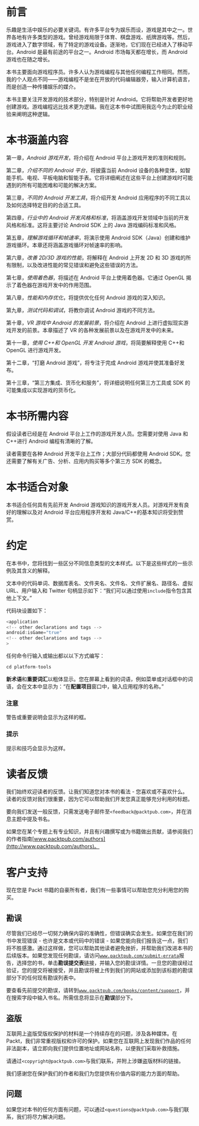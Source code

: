 # 前言

乐趣是生活中娱乐的必要关键词。有许多平台专为娱乐而设，游戏是其中之一。世界各地有许多类型的游戏。曾经游戏局限于体育、棋盘游戏、纸牌游戏等。然后，游戏进入了数字领域，有了特定的游戏设备。逐渐地，它们现在已经进入了移动平台。Android 是最有前途的平台之一。Android 市场每天都在增长，而 Android 游戏也在随之增长。

本书主要面向游戏程序员。许多人认为游戏编程与其他任何编程工作相同。然而，我的个人观点不同——游戏编程不是坐在开放的代码编辑器旁，输入计算机语言，而是创造一种传播娱乐的媒介。

本书主要关注开发游戏的技术部分，特别是针对 Android。它将帮助开发者更好地创建游戏。游戏编程远比技术更为逻辑。我在这本书中试图用我迄今为止的职业经验来阐明这种逻辑。

# 本书涵盖内容

第一章，*Android 游戏开发*，将介绍在 Android 平台上游戏开发的准则和规则。

第二章，*介绍不同的 Android 平台*，将披露当前 Android 设备的各种变体，如智能手机、电视、平板电脑和智能手表。它将详细阐述在这些平台上创建游戏时可能遇到的所有可能困难和可能的解决方案。

第三章，*不同的 Android 开发工具*，将介绍开发 Android 应用程序的不同工具以及如何选择特定目的的合适工具。

第四章，*行业中的 Android 开发风格和标准*，将涵盖游戏开发领域中当前的开发风格和标准。这将主要讨论 Android SDK 上的 Java 游戏编码标准和风格。

第五章，*理解游戏循环和帧速率*，将演示使用 Android SDK（Java）创建和维护游戏循环。本章还将涵盖游戏循环对帧速率的影响。

第六章，*改善 2D/3D 游戏的性能*，将解释在 Android 上开发 2D 和 3D 游戏的所有限制，以及改进性能的常见错误和避免这些错误的方法。

第七章，*使用着色器*，将描述在 Android 平台上使用着色器。它通过 OpenGL 揭示了着色器在游戏开发中的作用范围。

第八章，*性能和内存优化*，将提供优化任何 Android 游戏的深入知识。

第九章，*测试代码和调试*，将教你调试 Android 游戏的不同方法。

第十章，*VR 游戏中 Android 的发展前景*，将介绍在 Android 上进行虚拟现实游戏开发的前景。本章描述了 VR 的各种发展前景以及在游戏开发中的未来。

第十一章，*使用 C++和 OpenGL 开发 Android 游戏*，将简要解释使用 C++和 OpenGL 进行游戏开发。

第十二章，“打磨 Android 游戏”，将专注于完成 Android 游戏并使其准备好发布。

第十三章，“第三方集成、货币化和服务”，将详细说明任何第三方工具或 SDK 的可能集成以实现游戏的货币化。

# 本书所需内容

假设读者已经是在 Android 平台上工作的游戏开发人员。您需要对使用 Java 和 C++进行 Android 编程有清晰的了解。

读者需要在各种 Android 开发平台上工作；大部分代码都使用 Android SDK。您还需要了解有关广告、分析、应用内购买等多个第三方 SDK 的概念。

# 本书适合对象

本书适合任何具有先前开发 Android 游戏知识的游戏开发人员。对游戏开发有良好的理解以及对 Android 平台应用程序开发和 Java/C++的基本知识将受到赞赏。

# 约定

在本书中，您将找到一些区分不同信息类型的文本样式。以下是这些样式的一些示例及其含义的解释。

文本中的代码单词、数据库表名、文件夹名、文件名、文件扩展名、路径名、虚拟 URL、用户输入和 Twitter 句柄显示如下：“我们可以通过使用`include`指令包含其他上下文。”

代码块设置如下：

```kt
<application
<!-- other declarations and tags -->
android:isGame="true"
<!-- other declarations and tags -->
>
```

任何命令行输入或输出都以以下方式编写：

```kt
cd platform-tools

```

**新术语**和**重要词汇**以粗体显示。您在屏幕上看到的词语，例如菜单或对话框中的词语，会在文本中显示为：“在**配置项目**窗口中，输入应用程序的名称。”

### 注意

警告或重要说明会显示为这样的框。

### 提示

提示和技巧会显示为这样。

# 读者反馈

我们始终欢迎读者的反馈。让我们知道您对本书的看法 - 您喜欢或不喜欢什么。读者的反馈对我们很重要，因为它可以帮助我们开发您真正能够充分利用的标题。

要向我们发送一般反馈，只需发送电子邮件至`<feedback@packtpub.com>`，并在消息主题中提及书名。

如果您在某个专题上有专业知识，并且有兴趣撰写或为书籍做出贡献，请参阅我们的作者指南[www.packtpub.com/authors](http://www.packtpub.com/authors)。

# 客户支持

现在您是 Packt 书籍的自豪所有者，我们有一些事情可以帮助您充分利用您的购买。

## 勘误

尽管我们已经尽一切努力确保内容的准确性，但错误确实会发生。如果您在我们的书中发现错误 - 也许是文本或代码中的错误 - 如果您能向我们报告这一点，我们将不胜感激。通过这样做，您可以帮助其他读者避免挫折，并帮助我们改进本书的后续版本。如果您发现任何勘误，请访问[`www.packtpub.com/submit-errata`](http://www.packtpub.com/submit-errata)报告，选择您的书，单击**勘误提交表**链接，并输入您的勘误详情。一旦您的勘误经过验证，您的提交将被接受，并且勘误将被上传到我们的网站或添加到该标题的勘误部分下的任何现有勘误列表中。

要查看先前提交的勘误，请转到[`www.packtpub.com/books/content/support`](https://www.packtpub.com/books/content/support)，并在搜索字段中输入书名。所需信息将显示在**勘误**部分下。

## 盗版

互联网上盗版受版权保护的材料是一个持续存在的问题，涉及各种媒体。在 Packt，我们非常重视版权和许可的保护。如果您在互联网上发现我们作品的任何非法副本，请立即向我们提供位置地址或网站名称，以便我们采取补救措施。

请通过`<copyright@packtpub.com>`与我们联系，并附上涉嫌盗版材料的链接。

我们感谢您在保护我们的作者和我们为您提供有价值内容的能力方面的帮助。

## 问题

如果您对本书的任何方面有问题，可以通过`<questions@packtpub.com>`与我们联系，我们将尽力解决问题。
